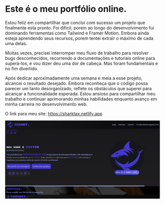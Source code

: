 # Este é o meu portfólio online.

Estou feliz em compartilhar que concluí com sucesso um projeto que finalmente esta pronto. Foi dificil, porem ao longo do desenvolvimento fui dominando ferramentas como Tailwind e Framer Motion. Embora ainda esteja aprendendo seus recursos, porem tentei extrair o máximo de cada uma delas.

Muitas vezes, precisei interromper meu fluxo de trabalho para resolver bugs desconhecidos, recorrendo a documentações e tutoriais online para superá-los, e vou dizer deu uma dor de cabeça. Mas foram fundamentais e no fim divertido.

Após dedicar aproximadamente uma semana e meia a esse projeto, alcancei o resultado desejado. Embora reconheça que o código possa parecer um tanto desorganizado, reflete os obstáculos que superei para alcançar a funcionalidade esperada. Estou ansioso para compartilhar meu trabalho e continuar aprimorando minhas habilidades enquanto avanço em minha carreira no desenvolvimento web.

O link para meu site: https://sharktax.netlify.app


![Print do meu trabalho](./recordScreen.png)
